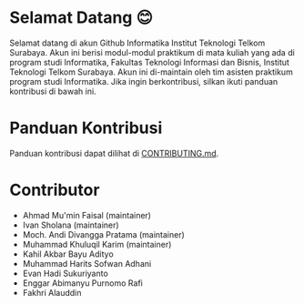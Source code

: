 # Selamat Datang :blush:

Selamat datang di akun Github Informatika Institut Teknologi Telkom Surabaya. Akun ini berisi modul-modul praktikum di mata kuliah yang ada di program studi Informatika, Fakultas Teknologi Informasi dan Bisnis, Institut Teknologi Telkom Surabaya. Akun ini di-maintain oleh tim asisten praktikum program studi Informatika. Jika ingin berkontribusi, silkan ikuti panduan kontribusi di bawah ini.

# Panduan Kontribusi

Panduan kontribusi dapat dilihat di [CONTRIBUTING.md](/CONTRIBUTING.md).

# Contributor
- Ahmad Mu'min Faisal (maintainer)
- Ivan Sholana (maintainer)
- Moch. Andi Divangga Pratama (maintainer)
- Muhammad Khuluqil Karim (maintainer)
- Kahil Akbar Bayu Adityo
- Muhammad Harits Sofwan Adhani
- Evan Hadi Sukuriyanto
- Enggar Abimanyu Purnomo Rafi
- Fakhri Alauddin
